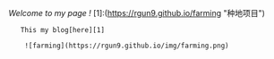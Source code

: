 *Welcome to my page !*
       [1]:(https://rgun9.github.io/farming "种地项目")
       
       This my blog[here][1]

        ![farming](https://rgun9.github.io/img/farming.png)
